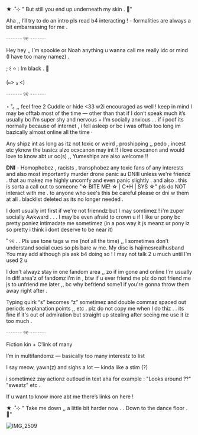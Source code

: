 ★ ‧˚⊹ " But still you end up underneath my skin . 💢"


Aha ,, I’ll try to do an intro pls read b4 interacting ! - formalities are always a bit embarrassing for me .

┈┈┈ ୨୧ ┈┈┈


Hey hey ,, I’m spookie or Noah anything u wanna call me really idc or mind (I have too many namez) .

; ꒰ ⭐️ : Im black  . 🪼

(๑> ₃ <)

┈┈┈ ୨୧ ┈┈┈

⋆ ˚｡ ,, feel free 2 Cuddle or hide <33 w2i encouraged as well ! keep in mind I may be offtab most of the time — other than that if I don’t speak much it’s usually bc I’m super shy and nervous + I’m socially anxious . . if i poof its normally because of internet , i fell asleep or bc i was offtab too long im bazically almost online all the time 
‧

Any shipz int as long as itz not toxic or weird , proshipping ,, pedo , incest etc yknow the basicz alzo ocxcanon may int !! i love ocxcanon and would love to know abt ur oc(s) ,, Yumeships are also welcome !! 


**DNI** - Homophobez , racists , transphobez any toxic fans of any interests and also most importantly murder drone panic au DNIII unless we're friendz . that au makez me highly uncomfy and even panic slightly .  and also . this is sorta a call out to someone "☆ BITE ME! ☆ | C+H | SYS ☆"  pls do NOT interact with me . to anyone who see's this be careful please or dni w them at all . blacklist deleted as its no longer needed .


I dont usually int first if we're not frienndz but I may somtimez ! i'm zuper socially  Awkward   . . .  I may be even afraid to crown u if I like ur pony bc pretty poniez intimadate me sometimez (in a pos way it js meanz ur pony iz so pretty i think i dont deserve to be near it)


˚ ୨୧ . . Pls use tone tags w me (not all the time) ,, I sometimes don’t understand social cues so pls bare w me. 
My disc is hajimesrealhusband You may add although pls ask b4 doing so ! I may not talk 2 u much until I’m used 2 u


I don't alwayz stay in one fandom area ,, zo if im gone and online I'm usually in diff area'z of fandomz i'm in , btw if u ever friend me plz do not friend me js to unfriend me later ,, bc why befriend some1 if you're gonna throw them away right after  .



Typing quirk “s” becomes “z” sometimez and double commaz spaced out periods explanation points ,,   etc . plz do not copy me when I do thiz . . its fine if it's out of admiration but straight up stealing after seeing me use it iz too much .

┈┈┈ ୨୧ ┈┈┈


Fiction kin + C’link of many

I’m in multifandomz — basically too many interestz to list


I say meow, yawn(z) and sighs a lot — kinda like a stim (?)

i sometimez zay actionz outloud in text aha for example : "Looks around ??" "sweatz" etc . 

If u want to know more abt me there’s links on here !



★ ‧˚⊹ " Take me down ,, a little bit harder now . . Down to the dance floor . 🦴"

![IMG_2509](https://github.com/user-attachments/assets/3a21c05b-9379-4ffb-b5f3-ef91c3867732)
